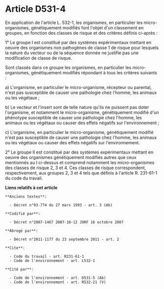 # Article D531-4

En application de l'article L. 532-1, les organismes, en particulier les micro-organismes, génétiquement modifiés font
l'objet d'un classement en groupes, en fonction des classes de risque et des critères définis ci-après :

1° Le groupe I est constitué par des systèmes expérimentaux mettant en oeuvre des organismes non pathogènes de classe 1 de
risque pour lesquels la nature du vecteur ou de la séquence donnée ne justifie pas une modification de classe de risque.

Sont classés dans ce groupe les organismes, en particulier les micro-organismes, génétiquement modifiés répondant à tous les
critères suivants :

a) L'organisme, en particulier le micro-organisme, récepteur ou parental, n'est pas susceptible de causer une pathologie chez
l'homme, les animaux ou les végétaux ;

b) Le vecteur et l'insert sont de telle nature qu'ils ne puissent pas doter l'organisme, et notamment le micro-organisme,
génétiquement modifié d'un phénotype susceptible de causer une pathologie chez l'homme, les animaux ou les végétaux ou causer
des effets négatifs sur l'environnement ;

c) L'organisme, en particulier le micro-organisme, génétiquement modifié n'est pas susceptible de causer une pathologie chez
l'homme, les animaux ou les végétaux ou causer des effets négatifs sur l'environnement.

2° Le groupe II est constitué par des systèmes expérimentaux mettant en oeuvre des organismes génétiquement modifiés autres
que ceux mentionnés au I ci-dessus et comprend notamment les micro-organismes des classes de risque 2, 3 et 4. Ces classes de
risque correspondent, respectivement, aux groupes 2, 3 et 4 tels que définis à l'article R. 231-61-1 du code du travail.

**Liens relatifs à cet article**

	**Anciens textes**:

	  - Décret n°93-774 du 27 mars 1993 - art. 3 (Ab)

	**Codifié par**:

	  - Décret n°2007-1467 2007-10-12 JORF 16 octobre 2007

	**Abrogé par**:

	  - Décret n°2011-1177 du 23 septembre 2011 - art. 2

	**Cite**:

	  - Code du travail - art. R231-61-1
	  - Code de l'environnement - art. L532-1

	**Cité par**:

	  - Code de l'environnement - art. D531-5 (Ab)
	  - Code de l'environnement - art. R532-21 (V)

